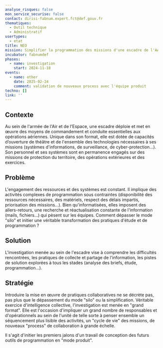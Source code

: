 ```yaml
---
analyse_risques: false
mon_service_securise: false
contact: dirisi-fabnum.expert.fct@def.gouv.fr
thematiques:
  - Outil technique
  - Administratif
usertypes:
  - etat
title: NEO
mission: Simplifier la programmation des missions d'une escadre de l'AAE
incubator: fabnumdef
phases:
  - name: investigation
    start: 2024-11-18
events:
  - name: other
    date: 2025-02-24
    comment: validation de nouveaux process avec l'équipe produit
techno: []
link: ''
---
```

## Contexte

Au sein de l'armée de l'Air et de l'Espace, une escadre déploie et met en œuvre des moyens de commandement et conduite essentielles aux
opérations aériennes. Unique dans son format, elle est
dotée de capacités d’ouverture de théâtre et de l'ensemble des
technologies nécessaires à ses missions (systèmes d'informations, de surveillance, de cyber-protection...).
Son personnel et ses systèmes sont en permanence
engagés sur des missions de protection du territoire,
des opérations extérieures et des exercices.

## Problème

L'engagement des ressources et des systèmes est constant. Il implique des activités complexes de programmation sous contraintes (disponibilité des ressources nécessaires, des matériels, respect des délais impartis, priorisation des missions...). Bien qu'informatisées, elles imposent des allers-retours, une recherche et réactualisation constante de l'information (mails, fichiers...) qui pèsent sur les équipes. Comment dépasser le mode "silo" et initier une véritable transformation des pratiques d'étude et de programmation ?

## Solution

L'investigation menée au sein de l'escadre vise à comprendre les difficultés rencontrées, les pratiques de collecte et partage de l'information, les pistes de solution explorées à tous les stades (analyse des briefs, étude, programmation...).

## Stratégie

Introduire la mise en œuvre de pratiques collaboratives ne se décrète pas, pas plus que le dépassement du mode "silo" ou la simplification. Véritable exercice d'intelligence collective, l'investigation est menée en "grand format". Elle est l'occasion d'impliquer un grand nombre de responsables et d'opérationnels au sein de l'unité de telle sorte à penser ensemble un séquencement plus lisible des activités, un "cycle de vie" des missions, de nouveaux "process" de collaboration à grande échelle.

Il s'agit d'initier les premiers jalons d'un travail de conception des futurs outils de programmation en "mode produit".

